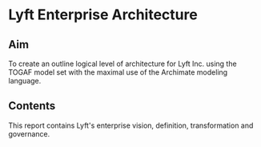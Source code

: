 # Lyft Enterprise Architecture

## Aim
To create an outline logical level of architecture for Lyft Inc. using the TOGAF model set with the maximal use of the Archimate modeling language.

## Contents
This report contains Lyft's enterprise vision, definition, transformation and governance.
